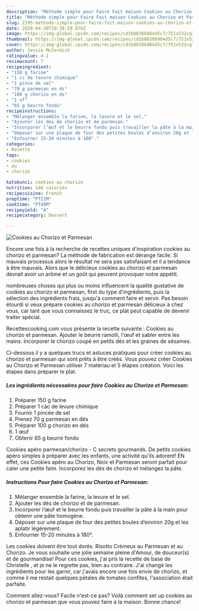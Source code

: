 ```yaml
---
description: "Méthode simple pour Faire Fait maison Cookies au Chorizo et Parmesan"
title: "Méthode simple pour Faire Fait maison Cookies au Chorizo et Parmesan"
slug: 2195-methode-simple-pour-faire-fait-maison-cookies-au-chorizo-et-parmesan
date: 2020-04-30T19:38:29.076Z
image: https://img-global.cpcdn.com/recipes/cd1b8838b984d5c7/751x532cq70/cookies-au-chorizo-et-parmesan-photo-principale-de-la-recette.jpg
thumbnail: https://img-global.cpcdn.com/recipes/cd1b8838b984d5c7/751x532cq70/cookies-au-chorizo-et-parmesan-photo-principale-de-la-recette.jpg
cover: https://img-global.cpcdn.com/recipes/cd1b8838b984d5c7/751x532cq70/cookies-au-chorizo-et-parmesan-photo-principale-de-la-recette.jpg
author: Jessie McCormick
ratingvalue: 4.1
reviewcount: 7
recipeingredient:
- "150 g farine"
- "1 cc de levure chimique"
- "1 pince de sel"
- "70 g parmesan en ds"
- "100 g chorizo en ds"
- "1 uf"
- "65 g beurre fondu"
recipeinstructions:
- "Mélanger ensemble la farine, la levure et le sel."
- "Ajouter les dés de chorizo et de parmesan."
- "Incorporer l’œuf et le beurre fondu puis travailler la pâte à la main pour obtenir une pâte homogène."
- "Déposer sur une plaque de four des petites boules d’environ 20g et les aplatir légèrement."
- "Enfourner 15-20 minutes à 180°."
categories:
- Recette
tags:
- cookies
- au
- chorizo

katakunci: cookies au chorizo 
nutrition: 146 calories
recipecuisine: French
preptime: "PT21M"
cooktime: "PT40M"
recipeyield: "4"
recipecategory: Dessert

---
```



![Cookies au Chorizo et Parmesan](https://img-global.cpcdn.com/recipes/cd1b8838b984d5c7/751x532cq70/cookies-au-chorizo-et-parmesan-photo-principale-de-la-recette.jpg)

Encore une fois à la recherche de recettes uniques d'inspiration cookies au chorizo et parmesan? La méthode de fabrication est dérange facile. Si mauvais processus alors le résultat ne sera pas satisfaisant et il a tendance à être mauvais. Alors que le délicieux cookies au chorizo et parmesan devrait avoir un arôme et un goût qui peuvent provoquer notre appétit.

nombreuses choses qui plus ou moins influencent la qualité gustative de cookies au chorizo et parmesan, first du type d'ingrédients, puis la sélection des ingrédients frais, jusqu'à comment faire et servir. Pas besoin étourdi si veux prépare cookies au chorizo et parmesan délicieux à chez vous, car tant que vous connaissez le truc, ce plat peut capable de devenir traiter spécial.

Recettescooking.com vous présente la recette suivante : Cookies au chorizo et parmesan. Ajouter le beurre ramolli, l&#39;œuf et sabler entre les mains. Incorporer le chorizo coupé en petits dés et les graines de sésames.


Ci-dessous il y a quelques trucs et astuces pratiques pour créer cookies au chorizo et parmesan qui sont prêts à être créés. Vous pouvez créer Cookies au Chorizo et Parmesan utiliser 7 matériau et 5 étapes création. Voici les étapes dans préparer le plat.

<!--inarticleads1-->

##### Les ingrédients nécessaires pour faire Cookies au Chorizo et Parmesan:

1. Préparer 150 g farine
1. Préparer 1 càc de levure chimique
1. Fournir 1 pincée de sel
1. Prenez 70 g parmesan en dés
1. Préparer 100 g chorizo en dés
1.  1 œuf
1. Obtenir 65 g beurre fondu


Cookies apéro parmesan/chorizo - C secrets gourmands. De petits cookies apéro simples à préparer avec les enfants, une activité qu&#39;ils adorent! EN effet, ces Cookies apéro au Chorizo, Noix et Parmesan seront parfait pour caler une petite faim. Incorporez les dés de chorizo et mélangez la pâte. 

<!--inarticleads2-->

##### Instructions Pour faire Cookies au Chorizo et Parmesan:

1. Mélanger ensemble la farine, la levure et le sel.
1. Ajouter les dés de chorizo et de parmesan.
1. Incorporer l’œuf et le beurre fondu puis travailler la pâte à la main pour obtenir une pâte homogène.
1. Déposer sur une plaque de four des petites boules d’environ 20g et les aplatir légèrement.
1. Enfourner 15-20 minutes à 180°.


Les cookies doivent être tout dorés. Risotto Crémeux au Parmesan et au Chorizo. Je vous souhaite une jolie semaine pleine d&#39;Amour, de douceur(s) et de gourmandise! Pour ces cookies, j&#39;ai pris la recette de base de Christelle , et je ne le regrette pas, bien au contraire. J&#39;ai changé les ingrédients pour les garnir, car j&#39;avais encore une fois envie de chorizo, et comme il me restait quelques pétales de tomates confites, l&#39;association était parfaite. 


Comment allez-vous? Facile n'est-ce pas? Voilà comment set up cookies au chorizo et parmesan que vous pouvez faire à la maison. Bonne chance!
